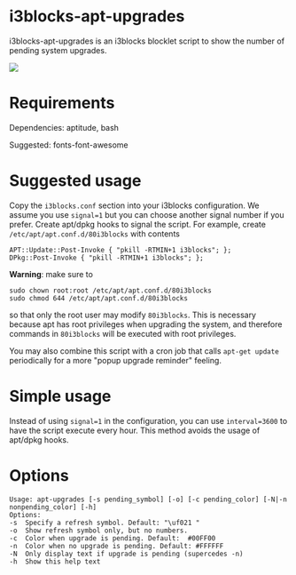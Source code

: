# i3blocks-apt-upgrades

i3blocks-apt-upgrades is an i3blocks blocklet script to show the number of pending system upgrades.

![](https://raw.githubusercontent.com/kb100/i3blocks-apt-upgrades/master/apt-upgrades.png)

# Requirements

Dependencies: aptitude, bash

Suggested: fonts-font-awesome

# Suggested usage

Copy the `i3blocks.conf` section into your i3blocks configuration.
We assume you use `signal=1` but you can choose another signal number if you prefer.
Create apt/dpkg hooks to signal the script.
For example, create `/etc/apt/apt.conf.d/80i3blocks` with contents

```
APT::Update::Post-Invoke { "pkill -RTMIN+1 i3blocks"; };
DPkg::Post-Invoke { "pkill -RTMIN+1 i3blocks"; };
```
**Warning**: make sure to 
```ShellSession
sudo chown root:root /etc/apt/apt.conf.d/80i3blocks
sudo chmod 644 /etc/apt/apt.conf.d/80i3blocks
```
so that only the root user may modify
`80i3blocks`. This is necessary because apt has root privileges when upgrading the system,
and therefore commands in `80i3blocks` will be executed with root privileges.

You may also combine this script with a cron job that calls `apt-get update` periodically for
a more "popup upgrade reminder" feeling.

# Simple usage

Instead of using `signal=1` in the configuration, you can use `interval=3600` 
to have the script execute every hour.
This method avoids the usage of apt/dpkg hooks.

# Options

```
Usage: apt-upgrades [-s pending_symbol] [-o] [-c pending_color] [-N|-n nonpending_color] [-h]
Options:
-s  Specify a refresh symbol. Default: "\uf021 "
-o  Show refresh symbol only, but no numbers.
-c  Color when upgrade is pending. Default:  #00FF00
-n  Color when no upgrade is pending. Default: #FFFFFF
-N  Only display text if upgrade is pending (supercedes -n)
-h  Show this help text
```
